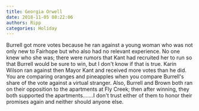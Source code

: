 ```yaml
---
title: Georgia Orwell
date: 2018-11-05 08:22:06
authors: Ripp
categories: Holiday
---
```


 Burrell got more votes because he ran against a young woman who was not only new to Fairhope but who also had no relevant experience.  No one knew who she was; there were rumors that Kant had recruited her to run so that Burrell would be sure to win, but I don't know if that is true.  Karin Wilson ran against then Mayor Kant and received more votes than he did.  You are comparing oranges and pineapples when you compare Burrell's share of the vote against a virtual stranger.  Also, Burrell and Brown both ran on their opposition to the apartments at Fly Creek; then after winning, they both supported the apartments.......I don't trust either of them to honor their promises again and neither should anyone else.